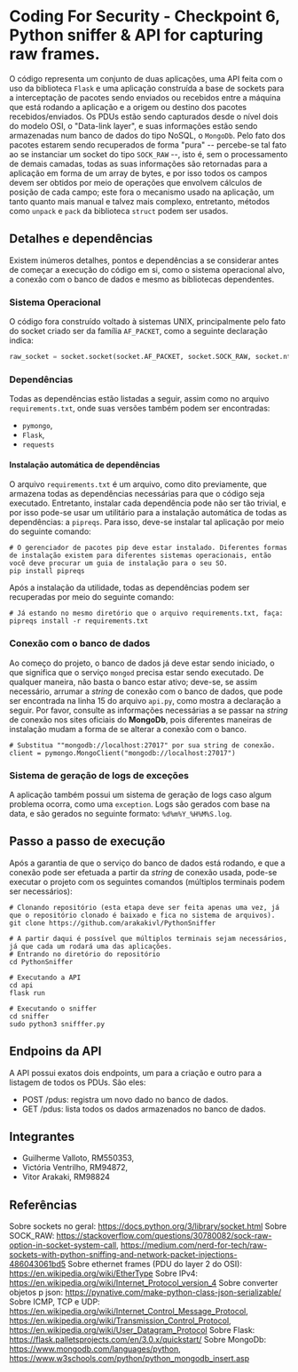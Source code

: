# Coding For Security - Checkpoint 6, Python sniffer & API for capturing raw frames.
O código representa um conjunto de duas aplicações, uma API feita com o uso da biblioteca `Flask` e uma aplicação construída a base de sockets para a interceptação de pacotes sendo enviados ou recebidos entre a máquina que está rodando a aplicação e a origem ou destino dos pacotes recebidos/enviados. Os PDUs estão sendo capturados desde o nível dois do modelo OSI, o "Data-link layer", e suas informações estão sendo armazenadas num banco de dados do tipo NoSQL, o `MongoDb`. Pelo fato dos pacotes estarem sendo recuperados de forma "pura" -- percebe-se tal fato ao se instanciar um socket do tipo `SOCK_RAW` --, isto é, sem o processamento de demais camadas, todas as suas informações são retornadas para a aplicação em forma de um array de bytes, e por isso todos os campos devem ser obtidos por meio de operações que envolvem cálculos de posição de cada campo; este fora o mecanismo usado na aplicação, um tanto quanto mais manual e talvez mais complexo, entretanto, métodos como `unpack` e `pack` da biblioteca `struct` podem ser usados.

## Detalhes e dependências
Existem inúmeros detalhes, pontos e dependências a se considerar antes de começar a execução do código em si, como o sistema operacional alvo, a conexão com o banco de dados e mesmo as bibliotecas dependentes.
### Sistema Operacional
O código fora construído voltado à sistemas UNIX, principalmente pelo fato do socket criado ser da família `AF_PACKET`, como a seguinte declaração indica:
```python
raw_socket = socket.socket(socket.AF_PACKET, socket.SOCK_RAW, socket.ntohs(0x0003))
```

### Dependências
Todas as dependências estão listadas a seguir, assim como no arquivo `requirements.txt`, onde suas versões também podem ser encontradas:
 - `pymongo`,
 - `Flask`,
 - `requests`

#### Instalação automática de dependências
O arquivo `requirements.txt` é um arquivo, como dito previamente, que armazena todas as dependências necessárias para que o código seja executado. Entretanto, instalar cada dependência pode não ser tão trivial, e por isso pode-se usar um utilitário para a instalação automática de todas as dependências: a `pipreqs`. Para isso, deve-se instalar tal aplicação por meio do seguinte comando:
```shell
# O gerenciador de pacotes pip deve estar instalado. Diferentes formas de instalação existem para diferentes sistemas operacionais, então você deve procurar um guia de instalação para o seu SO.
pip install pipreqs
```

Após a instalação da utilidade, todas as dependências podem ser recuperadas por meio do seguinte comando:
```shell
# Já estando no mesmo diretório que o arquivo requirements.txt, faça:
pipreqs install -r requirements.txt
```

### Conexão com o banco de dados
Ao começo do projeto, o banco de dados já deve estar sendo iniciado, o que significa que o serviço `mongod` precisa estar sendo executado. De qualquer maneira, não basta o banco estar ativo; deve-se, se assim necessário, arrumar a *string* de conexão com o banco de dados, que pode ser encontrada na linha 15 do arquivo `api.py`, como mostra a declaração a seguir. Por favor, consulte as informações necessárias a se passar na *string* de conexão nos sites oficiais do **MongoDb**, pois diferentes maneiras de instalação mudam a forma de se alterar a conexão com o banco. 
```
# Substitua ""mongodb://localhost:27017" por sua string de conexão.
client = pymongo.MongoClient("mongodb://localhost:27017")
```

### Sistema de geração de logs de exceções
A aplicação também possui um sistema de geração de logs caso algum problema ocorra, como uma `exception`. Logs são gerados com base na data, e são gerados no seguinte formato: `%d%m%Y_%H%M%S.log`.

## Passo a passo de execução
Após a garantia de que o serviço do banco de dados está rodando, e que a conexão pode ser efetuada a partir da *string* de conexão usada, pode-se executar o projeto com os seguintes comandos (múltiplos terminais podem ser necessários):
```shell
# Clonando repositório (esta etapa deve ser feita apenas uma vez, já que o repositório clonado é baixado e fica no sistema de arquivos).
git clone https://github.com/arakakivl/PythonSniffer

# A partir daqui é possível que múltiplos terminais sejam necessários, já que cada um rodará uma das aplicações.
# Entrando no diretório do repositório
cd PythonSniffer

# Executando a API
cd api
flask run

# Executando o sniffer
cd sniffer
sudo python3 snifffer.py
```

## Endpoins da API
A API possui exatos dois endpoints, um para a criação e outro para a listagem de todos os PDUs. São eles:
 - POST /pdus: registra um novo dado no banco de dados.
 - GET /pdus: lista todos os dados armazenados no banco de dados.

## Integrantes
 - Guilherme Valloto, RM550353,
 - Victória Ventrilho, RM94872,
 - Vitor Arakaki, RM98824

## Referências
Sobre sockets no geral: https://docs.python.org/3/library/socket.html
Sobre SOCK_RAW: https://stackoverflow.com/questions/30780082/sock-raw-option-in-socket-system-call, https://medium.com/nerd-for-tech/raw-sockets-with-python-sniffing-and-network-packet-injections-486043061bd5
Sobre ethernet frames (PDU do layer 2 do OSI): https://en.wikipedia.org/wiki/EtherType
Sobre IPv4: https://en.wikipedia.org/wiki/Internet_Protocol_version_4
Sobre converter objetos p json: https://pynative.com/make-python-class-json-serializable/
Sobre ICMP, TCP e UDP: https://en.wikipedia.org/wiki/Internet_Control_Message_Protocol, https://en.wikipedia.org/wiki/Transmission_Control_Protocol, https://en.wikipedia.org/wiki/User_Datagram_Protocol
Sobre Flask: https://flask.palletsprojects.com/en/3.0.x/quickstart/
Sobre MongoDb: https://www.mongodb.com/languages/python, https://www.w3schools.com/python/python_mongodb_insert.asp
